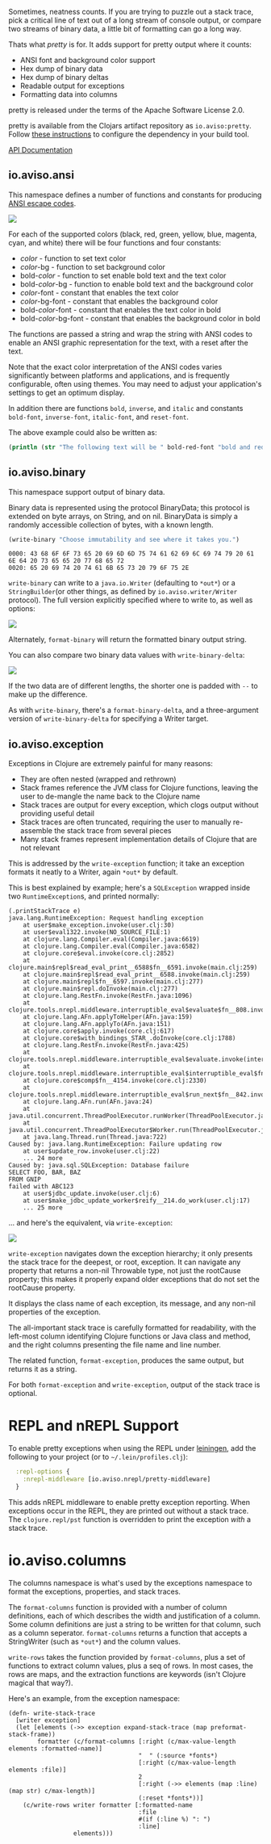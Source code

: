 Sometimes, neatness counts. 
If you are trying to puzzle out a stack trace, 
pick a critical line of text out of a long stream of console output,
or compare two streams of binary data, a little bit of formatting can go a long way.

Thats what _pretty_ is for.  It adds support for pretty output where it counts:

* ANSI font and background color support
* Hex dump of binary data
* Hex dump of binary deltas
* Readable output for exceptions
* Formatting data into columns

pretty is released under the terms of the Apache Software License 2.0.

pretty is available from the Clojars artifact repository as `io.aviso:pretty`.
Follow [these instructions](https://clojars.org/io.aviso/pretty) to configure the dependency in your build tool.

[API Documentation](http://howardlewisship.com/io.aviso/pretty/)

## io.aviso.ansi

This namespace defines a number of functions and constants for producing [ANSI escape codes](https://en.wikipedia.org/wiki/ANSI_escape_code).

![](https://www.evernote.com/shard/s54/sh/117a76f7-9642-41b2-bb4f-35dfc72b9e43/c493c67632b35e2adac8e1f44ee30be6/deep/0/ansi.clj----pretty----pretty------workspaces-annadale-pretty-.png)

For each of the supported colors (black, red, green, yellow, blue, magenta, cyan, and white) there will be four functions and four constants:

* _color_ - function to set text color
* _color_-bg - function to set background color
* bold-_color_ - function to set enable bold text and the text color
* bold-_color_-bg - function to enable bold text and the background color
* _color_-font - constant that enables the text color
* _color_-bg-font - constant that enables the background color
* bold-_color_-font - constant that enables the text color in bold
* bold-_color_-bg-font - constant that enables the background color in bold

The functions are passed a string and wrap the string with ANSI codes to enable an ANSI graphic representation for the text, with a reset after the text.

Note that the exact color interpretation of the ANSI codes varies significantly between platforms and applications, and
is frequently configurable, often using themes. You may need to adjust your application's settings to get an optimum
display.

In addition there are functions `bold`, `inverse`, and `italic` and constants `bold-font`, `inverse-font`, `italic-font`, and `reset-font`.

The above example could also be written as:

```clojure
(println (str "The following text will be " bold-red-font "bold and red" reset-font "."))
```

## io.aviso.binary

This namespace support output of binary data.

Binary data is represented using the protocol BinaryData; this protocol is extended on byte arrays, on String, and on nil.
BinaryData is simply a randomly accessible collection of bytes, with a known length.

```clojure
(write-binary "Choose immutability and see where it takes you.")
```

```
0000: 43 68 6F 6F 73 65 20 69 6D 6D 75 74 61 62 69 6C 69 74 79 20 61 6E 64 20 73 65 65 20 77 68 65 72
0020: 65 20 69 74 20 74 61 6B 65 73 20 79 6F 75 2E
```

`write-binary` can write to a `java.io.Writer` (defaulting to `*out*`) or a `StringBuilder`(or other things, as defined by `io.aviso.writer/Writer` protocol).  The full version explicitly specified where to write to, as well as options:

![](https://www.evernote.com/shard/s54/sh/4211f62b-dec6-4134-be0b-5c7f9261a84f/c488966c5ea16355ce50445401a965e9/deep/0/exception.clj----pretty----pretty------workspaces-annadale-pretty-.png)

Alternately, `format-binary` will return the formatted binary output string.

You can also compare two binary data values with `write-binary-delta`:

![](https://www.evernote.com/shard/s54/sh/dc407aa4-a81e-4851-abed-3ca2949efba1/dfa5d033da855b1a97dd899682ea01fd/deep/0/README.md%20-%20%5Bpretty%5D%20-%20pretty%20-%20%5B~/workspaces/annadale/pretty%5D%20and%20stages.clj%20-%20%5Bswitch%5D%20-%20nexus%20-%20%5B~/workspaces/annadale/nexus%5D.png)

If the two data are of different lengths, the shorter one is padded with `--` to make up the difference.

As with `write-binary`, there's a `format-binary-delta`, and a three-argument version of `write-binary-delta` for specifying a Writer target.

## io.aviso.exception

Exceptions in Clojure are extremely painful for many reasons:

* They are often nested (wrapped and rethrown)
* Stack frames reference the JVM class for Clojure functions, leaving the user to de-mangle the name back to the Clojure name
* Stack traces are output for every exception, which clogs output without providing useful detail
* Stack traces are often truncated, requiring the user to manually re-assemble the stack trace from several pieces
* Many stack frames represent implementation details of Clojure that are not relevant

This is addressed by the `write-exception` function; it take an exception formats it neatly to a Writer, again `*out*` by default.

This is best explained by example; here's a `SQLException` wrapped inside two `RuntimeException`s, and printed normally:

```
(.printStackTrace e)
java.lang.RuntimeException: Request handling exception
	at user$make_exception.invoke(user.clj:30)
	at user$eval1322.invoke(NO_SOURCE_FILE:1)
	at clojure.lang.Compiler.eval(Compiler.java:6619)
	at clojure.lang.Compiler.eval(Compiler.java:6582)
	at clojure.core$eval.invoke(core.clj:2852)
	at clojure.main$repl$read_eval_print__6588$fn__6591.invoke(main.clj:259)
	at clojure.main$repl$read_eval_print__6588.invoke(main.clj:259)
	at clojure.main$repl$fn__6597.invoke(main.clj:277)
	at clojure.main$repl.doInvoke(main.clj:277)
	at clojure.lang.RestFn.invoke(RestFn.java:1096)
	at clojure.tools.nrepl.middleware.interruptible_eval$evaluate$fn__808.invoke(interruptible_eval.clj:56)
	at clojure.lang.AFn.applyToHelper(AFn.java:159)
	at clojure.lang.AFn.applyTo(AFn.java:151)
	at clojure.core$apply.invoke(core.clj:617)
	at clojure.core$with_bindings_STAR_.doInvoke(core.clj:1788)
	at clojure.lang.RestFn.invoke(RestFn.java:425)
	at clojure.tools.nrepl.middleware.interruptible_eval$evaluate.invoke(interruptible_eval.clj:41)
	at clojure.tools.nrepl.middleware.interruptible_eval$interruptible_eval$fn__849$fn__852.invoke(interruptible_eval.clj:171)
	at clojure.core$comp$fn__4154.invoke(core.clj:2330)
	at clojure.tools.nrepl.middleware.interruptible_eval$run_next$fn__842.invoke(interruptible_eval.clj:138)
	at clojure.lang.AFn.run(AFn.java:24)
	at java.util.concurrent.ThreadPoolExecutor.runWorker(ThreadPoolExecutor.java:1110)
	at java.util.concurrent.ThreadPoolExecutor$Worker.run(ThreadPoolExecutor.java:603)
	at java.lang.Thread.run(Thread.java:722)
Caused by: java.lang.RuntimeException: Failure updating row
	at user$update_row.invoke(user.clj:22)
	... 24 more
Caused by: java.sql.SQLException: Database failure
SELECT FOO, BAR, BAZ
FROM GNIP
failed with ABC123
	at user$jdbc_update.invoke(user.clj:6)
	at user$make_jdbc_update_worker$reify__214.do_work(user.clj:17)
	... 25 more
```

... and here's the equivalent, via `write-exception`:

![](https://www.evernote.com/shard/s54/sh/9df8600b-adf2-4605-8298-48d78aa93dd7/e0fccbe84d3de74091ccc0fc3c70d411/deep/0/README.md----pretty----pretty------workspaces-annadale-pretty-.png)

`write-exception` navigates down the exception hierarchy; it only presents the stack trace for the deepest, or root, exception. It can navigate
any property that returns a non-nil Throwable type, not just the rootCause property; this makes it properly expand older exceptions
that do not set the rootCause property.

It displays the class name of each exception, its message, and any non-nil properties of the exception.

The all-important stack trace is carefully formatted for readability, with the left-most column identifying Clojure functions
or Java class and method, and the right columns presenting the file name and line number.

The related function, `format-exception`, produces the same output, but returns it as a string.

For both `format-exception` and `write-exception`, output of the stack trace is optional.

# REPL and nREPL Support

To enable pretty exceptions when using the REPL under [leiningen](https://github.com/technomancy/leiningen), add the following
to your project (or to `~/.lein/profiles.clj`):

```clojure
  :repl-options {
    :nrepl-middleware [io.aviso.nrepl/pretty-middleware]
  }
```

This adds nREPL middleware to enable pretty exception reporting. When exceptions occur in the REPL, they are printed out
without a stack trace. The `clojure.repl/pst` function is overridden to print the exception _with_ a stack trace.

# io.aviso.columns

The columns namespace is what's used by the exceptions namespace to format the exceptions, properties, and stack
traces.

The `format-columns` function is provided with a number of column definitions, each of which describes the width and justification of a column. 
Some column definitions are just a string to be written for that column, such as a column seperator.
`format-columns` returns a function that accepts a StringWriter (such as `*out*`) and the column values.

`write-rows` takes the function provided by `format-columns`, plus a set of functions to extract column values,
plus a seq of rows. In most cases, the rows are maps, and the extraction functions are keywords (isn't Clojure
magical that way?).

Here's an example, from the exception namespace:

```
(defn- write-stack-trace
  [writer exception]
  (let [elements (->> exception expand-stack-trace (map preformat-stack-frame))
        formatter (c/format-columns [:right (c/max-value-length elements :formatted-name)]
                                    "  " (:source *fonts*)
                                    [:right (c/max-value-length elements :file)]
                                    2
                                    [:right (->> elements (map :line) (map str) c/max-length)]
                                    (:reset *fonts*))]
    (c/write-rows writer formatter [:formatted-name
                                    :file
                                    #(if (:line %) ": ")
                                    :line]
                  elements)))
```


